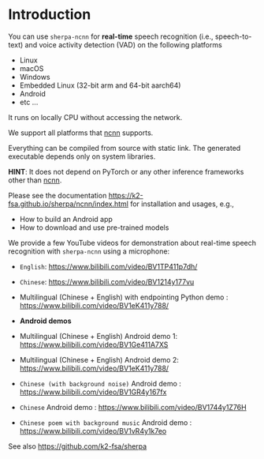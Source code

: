 # Introduction

You can use `sherpa-ncnn` for **real-time** speech recognition (i.e., speech-to-text)
and voice activity detection (VAD) on the following platforms

  - Linux
  - macOS
  - Windows
  - Embedded Linux (32-bit arm and 64-bit aarch64)
  - Android
  - etc ...

It runs on locally CPU without accessing the network.

We support all platforms that [ncnn](https://github.com/tencent/ncnn) supports.

Everything can be compiled from source with static link. The generated
executable depends only on system libraries.

**HINT**: It does not depend on PyTorch or any other inference frameworks
other than [ncnn](https://github.com/tencent/ncnn).

Please see the documentation <https://k2-fsa.github.io/sherpa/ncnn/index.html>
for installation and usages, e.g.,

  - How to build an Android app
  - How to download and use pre-trained models

We provide a few YouTube videos for demonstration about real-time speech recognition
with `sherpa-ncnn` using a microphone:

  - `English`: <https://www.bilibili.com/video/BV1TP411p7dh/>
  - `Chinese`: <https://www.bilibili.com/video/BV1214y177vu>

  - Multilingual (Chinese + English) with endpointing Python demo : <https://www.bilibili.com/video/BV1eK411y788/>

  - **Android demos**

  - Multilingual (Chinese + English) Android demo 1: <https://www.bilibili.com/video/BV1Ge411A7XS>
  - Multilingual (Chinese + English) Android demo 2: <https://www.bilibili.com/video/BV1eK411y788/>
  - `Chinese (with background noise)` Android demo : <https://www.bilibili.com/video/BV1GR4y167fx>
  - `Chinese` Android demo : <https://www.bilibili.com/video/BV1744y1Z76H>
  - `Chinese poem with background music` Android demo : <https://www.bilibili.com/video/BV1vR4y1k7eo>


See also <https://github.com/k2-fsa/sherpa>
